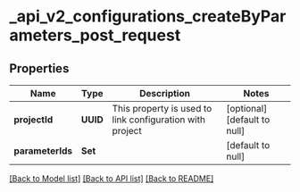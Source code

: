 # _api_v2_configurations_createByParameters_post_request
## Properties

| Name | Type | Description | Notes |
|------------ | ------------- | ------------- | -------------|
| **projectId** | **UUID** | This property is used to link configuration with project | [optional] [default to null] |
| **parameterIds** | **Set** |  | [default to null] |

[[Back to Model list]](../README.md#documentation-for-models) [[Back to API list]](../README.md#documentation-for-api-endpoints) [[Back to README]](../README.md)

